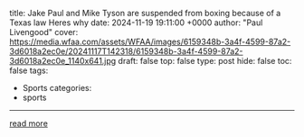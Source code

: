 title: Jake Paul and Mike Tyson are suspended from boxing because of a Texas law Heres why
date: 2024-11-19 19:11:00 +0000
author: "Paul Livengood"
cover: https://media.wfaa.com/assets/WFAA/images/6159348b-3a4f-4599-87a2-3d6018a2ec0e/20241117T142318/6159348b-3a4f-4599-87a2-3d6018a2ec0e_1140x641.jpg
draft: false
top: false
type: post
hide: false
toc: false
tags:
  - Sports
categories:
  - sports
---



[read more](https://www.wfaa.com/article/sports/jake-paul-mike-tyson-suspended-why/287-038fe616-388d-4f31-8b25-71286614986f)
